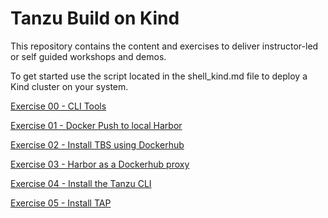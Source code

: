 # Tanzu Build on Kind

This repository contains the content and exercises to deliver instructor-led or self guided workshops and demos.

To get started use the script located in the shell_kind.md file to deploy a Kind cluster on your system.



[Exercise 00 - CLI Tools](./exercises/00_cli_tools.md)

[Exercise 01 - Docker Push to local Harbor](./exercises/01_docker_push.md)

[Exercise 02 - Install TBS using Dockerhub](./exercises/02_tbs_dockerhub.md)

[Exercise 03 - Harbor as a Dockerhub proxy](./exercises/03_harbor-as-docker-proxy.md)

[Exercise 04 - Install the Tanzu CLI](./exercises/04_tanzu_cli_install.md)

[Exercise 05 - Install TAP](./exercises/05_tap_install.md)








